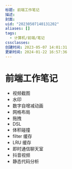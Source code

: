 ```yaml
---
标题: 前端工作笔记
描述: 
封面: 
uid: "20230507140131202"
aliases: []
tags:
  - 计算机/前端/笔记
cssclasses: 
创建时间: 2023-05-07 14:01:31
更新时间: 2024-01-22 16:57:36
---
```


# 前端工作笔记

- 视频截图
- 水印
- 数字自增减动画
- 网格布局
- 拖拽
- DSL
- 体积碰撞
- filter 缓存
- LRU 缓存
- 即时通信聊天室
- 抖音视频
- 静态代码分析
